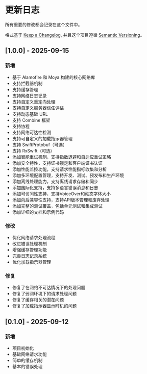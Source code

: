 # 更新日志

所有重要的修改都会记录在这个文件中。

格式基于 [Keep a Changelog](https://keepachangelog.com/en/1.0.0/),
并且这个项目遵循 [Semantic Versioning](https://semver.org/spec/v2.0.0.html)。

## [1.0.0] - 2025-09-15

### 新增

- 基于 Alamofire 和 Moya 构建的核心网络库
- 支持拦截器机制
- 支持缓存管理
- 支持网络日志记录
- 支持自定义重定向处理
- 支持自定义服务器信任评估
- 支持动态基础 URL
- 支持 Combine 框架
- 支持协程
- 支持网络可达性检测
- 支持可自定义的加载指示器管理
- 支持 SwiftProtobuf（可选）
- 支持 RxSwift（可选）
- 添加智能重试机制，支持指数退避和自适应重试策略
- 添加安全特性，支持证书锁定和客户端证书认证
- 添加性能监控功能，支持请求性能指标收集和分析
- 添加多环境配置管理，支持开发、测试、预发布和生产环境
- 添加离线处理能力，支持离线请求存储和同步
- 添加国际化支持，支持多语言错误消息和日志
- 添加可访问性支持，支持VoiceOver和动态字体大小
- 添加向后兼容性支持，支持API版本管理和废弃处理
- 添加完整的测试覆盖，包括单元测试和集成测试
- 添加详细的文档和示例代码

### 修改

- 优化网络请求处理流程
- 改进错误处理机制
- 增强缓存管理功能
- 完善日志记录系统
- 优化加载指示器管理

### 修复

- 修复了在网络不可达情况下的处理问题
- 修复了弱网环境下的请求处理问题
- 修复了缓存相关的潜在问题
- 修复了加载指示器显示时机的问题

## [0.1.0] - 2025-09-12

### 新增

- 项目初始化
- 基础网络请求功能
- 简单的缓存机制
- 基本的错误处理